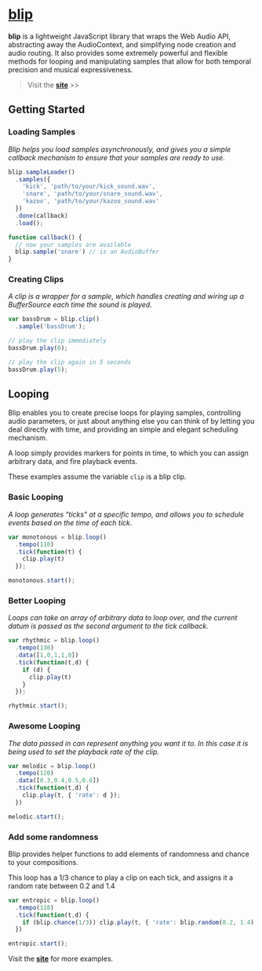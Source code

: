 # [blip](http://jshanley.github.io/blip/)

**blip** is a lightweight JavaScript library that wraps the Web Audio API, abstracting away the AudioContext, and simplifying node creation and audio routing. It also provides some extremely powerful and flexible methods for looping and manipulating samples that allow for both temporal precision and musical expressiveness.

> Visit the [**site**](http://jshanley.github.io/blip/) >>

## Getting Started

### Loading Samples

*Blip helps you load samples asynchronously, and gives you a simple callback mechanism to ensure that your samples are ready to use.*

``` javascript
blip.sampleLoader()
  .samples({
    'kick', 'path/to/your/kick_sound.wav',
    'snare', 'path/to/your/snare_sound.wav',
    'kazoo', 'path/to/your/kazoo_sound.wav'
  })
  .done(callback)
  .load();

function callback() {
  // now your samples are available
  blip.sample('snare') // is an AudioBuffer
}
```

### Creating Clips

*A clip is a wrapper for a sample, which handles creating and wiring up a BufferSource each time the sound is played.*

``` javascript
var bassDrum = blip.clip()
  .sample('bassDrum');

// play the clip immediately
bassDrum.play(0);

// play the clip again in 5 seconds
bassDrum.play(5);
```

## Looping

Blip enables you to create precise loops for playing samples, controlling audio parameters, or just about anything else you can think of by letting you deal directly with time, and providing an simple and elegant scheduling mechanism.

A loop simply provides markers for points in time, to which you can assign arbitrary data, and fire playback events. 

These examples assume the variable `clip` is a blip clip.

### Basic Looping

*A loop generates "ticks" at a specific tempo, and allows you to schedule events based on the time of each tick.*
``` javascript
var monotonous = blip.loop()
  .tempo(110)
  .tick(function(t) {
    clip.play(t)
  });

monotonous.start();
```

### Better Looping

*Loops can take an array of arbitrary data to loop over, and the current datum is passed as the second argument to the tick callback.*

``` javascript
var rhythmic = blip.loop()
  .tempo(130)
  .data([1,0,1,1,0])
  .tick(function(t,d) {
    if (d) {
      clip.play(t)
    }
  });

rhythmic.start();
```

### Awesome Looping

*The data passed in can represent anything you want it to. In this case it is being used to set the playback rate of the clip.*

``` javascript
var melodic = blip.loop()
  .tempo(120)
  .data([0.3,0.4,0.5,0.6])
  .tick(function(t,d) {
    clip.play(t, { 'rate': d });
  })

melodic.start();
```

### Add some randomness

Blip provides helper functions to add elements of randomness and chance to your compositions.

This loop has a 1/3 chance to play a clip on each tick, and assigns it a random rate between 0.2 and 1.4

``` javascript
var entropic = blip.loop()
  .tempo(110)
  .tick(function(t,d) {
    if (blip.chance(1/3)) clip.play(t, { 'rate': blip.random(0.2, 1.4) });
  })

entropic.start();
```

Visit the [**site**](http://jshanley.github.io/blip/) for more examples.


